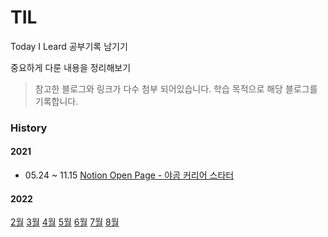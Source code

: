# TIL
Today I Leard 공부기록 남기기

중요하게 다룬 내용을 정리해보기

> 참고한 블로그와 링크가 다수 첨부 되어있습니다.
> 학습 목적으로 해당 블로그를 기록합니다.

### History
#### 2021
*  05.24 ~ 11.15
   [Notion Open Page - 야곰 커리어 스타터](https://keeplo.notion.site/b83e4f0e03144994ab5b659000bc6f88)  
#### 2022
[2월](https://github.com/keeplo/TIL/tree/main/2022/2022.02)  [3월](https://github.com/keeplo/TIL/tree/main/2022/2022.03)  [4월](https://github.com/keeplo/TIL/tree/main/2022/2022.04)  [5월](https://github.com/keeplo/TIL/tree/main/2022/2022.05)  [6월](https://github.com/keeplo/TIL/tree/main/2022/2022.06)  [7월](https://github.com/keeplo/TIL/tree/main/2022/2022.07)  [8월](https://github.com/keeplo/TIL/tree/main/2022/2022.08)
